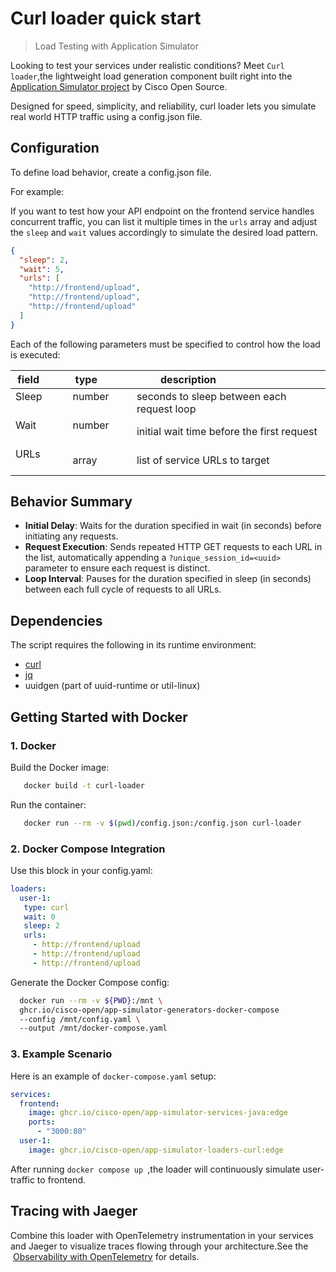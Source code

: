 # Curl loader quick start

> Load Testing with Application Simulator


Looking to test your services under realistic conditions? Meet `Curl loader`,the lightweight load generation component built right into the [Application Simulator project](https://github.com/cisco-open/app-simulator) by Cisco Open Source.

Designed for speed, simplicity, and reliability, curl loader lets you simulate real world HTTP traffic using a config.json file.

## Configuration

To define load behavior, create a config.json file.

For example:

If you want to test how your API endpoint on the frontend service handles concurrent traffic, you can list it multiple times in the `urls` array and adjust the `sleep` and `wait` values accordingly to simulate the desired load pattern.

```JSON
{
  "sleep": 2,
  "wait": 5,
  "urls": [
    "http://frontend/upload",
    "http://frontend/upload",
    "http://frontend/upload"
  ]
}
```

Each of the following parameters must be specified to control how the load is executed:

| field         | type          | description                              |
| ------------- | ------------- | ---------------------------------------- |
| Sleep         | number        |seconds to sleep between each request loop|
| Wait          | number        |initial wait time before the first request|
| URLs          | array         |list of service URLs to target            |

## Behavior Summary
- **Initial Delay**: Waits for the duration specified in wait (in seconds) before initiating any requests.
- **Request Execution**: Sends repeated HTTP GET requests to each URL in the list, automatically appending a `?unique_session_id=<uuid>` parameter to ensure each request is distinct.
- **Loop Interval**: Pauses for the duration specified in sleep (in seconds) between each full cycle of requests to all URLs.

## Dependencies

The script requires the following in its runtime environment:

- [curl](https://curl.se/)
- [jq](https://jqlang.org/)
- uuidgen (part of uuid-runtime or util-linux)

## Getting Started with Docker

### 1. Docker

Build the Docker image:  
```bash 
   docker build -t curl-loader
```

Run the container:   
```bash 
   docker run --rm -v $(pwd)/config.json:/config.json curl-loader
```

### 2. Docker Compose Integration

Use this block in your config.yaml:
```yaml 
loaders: 
  user-1:    
   type: curl    
   wait: 0    
   sleep: 2    
   urls:      
     - http://frontend/upload      
     - http://frontend/upload      
     - http://frontend/upload


```
Generate the Docker Compose config:
```Bash 
  docker run --rm -v ${PWD}:/mnt \  
  ghcr.io/cisco-open/app-simulator-generators-docker-compose   
  --config /mnt/config.yaml \  
  --output /mnt/docker-compose.yaml
```
### 3. Example Scenario

Here is an example of `docker-compose.yaml` setup:

```Yaml 
services:  
  frontend:    
    image: ghcr.io/cisco-open/app-simulator-services-java:edge    
    ports:      
      - "3000:80"  
  user-1:    
    image: ghcr.io/cisco-open/app-simulator-loaders-curl:edge
```
After running `docker compose up `,the loader will continuously simulate user-traffic to frontend.

## Tracing with Jaeger

Combine this loader with OpenTelemetry instrumentation in your services and Jaeger to visualize traces flowing through your architecture.See the  [Observability with OpenTelemetry](https://github.com/cisco-open/app-simulator/blob/main/docs/tutorial/5-observability-with-opentelemetry.md) for details.